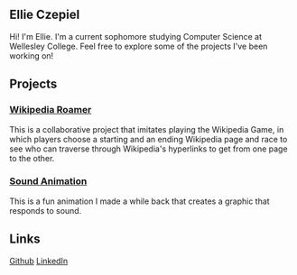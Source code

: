 ## Ellie Czepiel
Hi!  I'm Ellie.  I'm a current sophomore studying Computer Science at Wellesley College.  Feel free to explore some of the projects I've been working on!

## Projects

### [Wikipedia Roamer](https://eczeps.github.io/WikipediaRoamer/)
This is a collaborative project that imitates playing the Wikipedia Game, in which players choose a starting and an ending Wikipedia page and race to see who can traverse through Wikipedia's hyperlinks to get from one page to the other.

### [Sound Animation](https://eczeps.github.io/sound_animation/)
This is a fun animation I made a while back that creates a graphic that responds to sound.

## Links
[Github](https://github.com/eczeps) [LinkedIn](https://www.linkedin.com/in/ellie-czepiel/)
